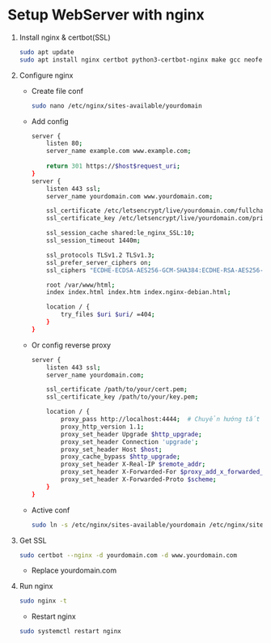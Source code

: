 # Setup WebServer with nginx
1. Install nginx & certbot(SSL)
    ```sh
    sudo apt update 
    sudo apt install nginx certbot python3-certbot-nginx make gcc neofetch
    ```

2. Configure nginx
    - Create file conf
        ```sh
        sudo nano /etc/nginx/sites-available/yourdomain
        ```
    - Add config
        ```sh
        server {
            listen 80;
            server_name example.com www.example.com;  
            
            return 301 https://$host$request_uri;
        }
        server {
            listen 443 ssl;
            server_name yourdomain.com www.yourdomain.com;

            ssl_certificate /etc/letsencrypt/live/yourdomain.com/fullchain.pem;
            ssl_certificate_key /etc/letsencrypt/live/yourdomain.com/privkey.pem;

            ssl_session_cache shared:le_nginx_SSL:10;
            ssl_session_timeout 1440m;

            ssl_protocols TLSv1.2 TLSv1.3;
            ssl_prefer_server_ciphers on;
            ssl_ciphers "ECDHE-ECDSA-AES256-GCM-SHA384:ECDHE-RSA-AES256-GCM-SHA384:ECDHE-ECDSA-CHACHA20-POLY1305:ECDHE-RSA-CHACHA20-POLY1305:ECDHE-ECDSA-AES128-GCM-SHA256:ECDHE-RSA-AES128-GCM-SHA256";

            root /var/www/html;
            index index.html index.htm index.nginx-debian.html;

            location / {
                try_files $uri $uri/ =404;
            }
        }
        ```
    - Or config reverse proxy
        ```sh
        server {
            listen 443 ssl;
            server_name yourdomain.com;

            ssl_certificate /path/to/your/cert.pem;
            ssl_certificate_key /path/to/your/key.pem;

            location / {
                proxy_pass http://localhost:4444;  # Chuyển hướng tất cả các yêu cầu đến web server ở cổng 4444
                proxy_http_version 1.1;
                proxy_set_header Upgrade $http_upgrade;
                proxy_set_header Connection 'upgrade';
                proxy_set_header Host $host;
                proxy_cache_bypass $http_upgrade;
                proxy_set_header X-Real-IP $remote_addr;
                proxy_set_header X-Forwarded-For $proxy_add_x_forwarded_for;
                proxy_set_header X-Forwarded-Proto $scheme;
            }
        }
        ```
    
    - Active conf
        ```sh
        sudo ln -s /etc/nginx/sites-available/yourdomain /etc/nginx/sites-enabled/
        ```
    
3. Get SSL
    ```sh
    sudo certbot --nginx -d yourdomain.com -d www.yourdomain.com
    ```
    - Replace yourdomain.com
    
4. Run nginx
    ```sh
    sudo nginx -t
    ```
    - Restart nginx
    ```sh
    sudo systemctl restart nginx
    ```
